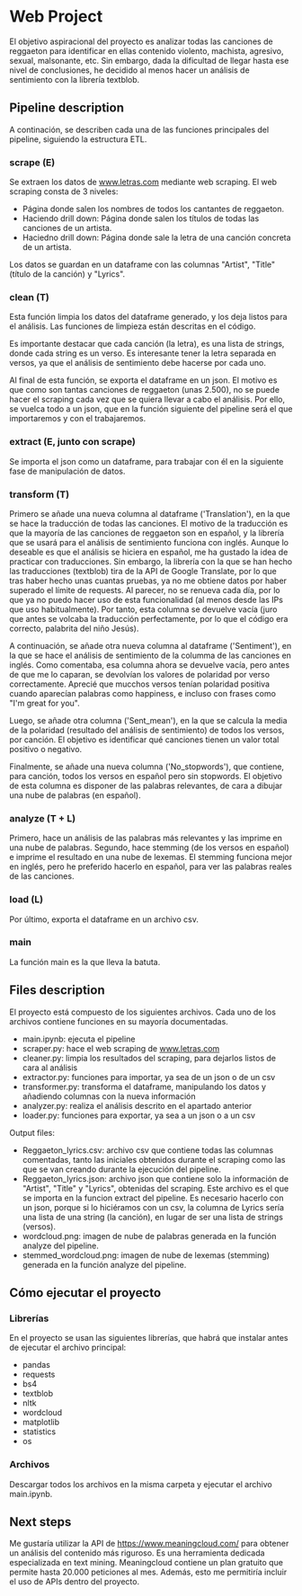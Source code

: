 # Web Project

El objetivo aspiracional del proyecto es analizar todas las canciones de reggaeton para identificar en ellas contenido violento, machista, agresivo, sexual, malsonante, etc. Sin embargo, dada la dificultad de llegar hasta ese nivel de conclusiones, he decidido al menos hacer un análisis de sentimiento con la librería textblob.



## Pipeline description

A continación, se describen cada una de las funciones principales del pipeline, siguiendo la estructura ETL.


### scrape (E)

Se extraen los datos de www.letras.com mediante web scraping. El web scraping consta de 3 niveles:
* Página donde salen los nombres de todos los cantantes de reggaeton.
* Haciendo drill down: Página donde salen los títulos de todas las canciones de un artista.
* Haciedno drill down: Página donde sale la letra de una canción concreta de un artista.

Los datos se guardan en un dataframe con las columnas "Artist", "Title" (título de la canción) y "Lyrics".


### clean (T)

Esta función limpia los datos del dataframe generado, y los deja listos para el análisis. Las funciones de limpieza están descritas en el código.

Es importante destacar que cada canción (la letra), es una lista de strings, donde cada string es un verso. Es interesante tener la letra separada en versos, ya que el análisis de sentimiento debe hacerse por cada uno.

Al final de esta función, se exporta el dataframe en un json. El motivo es que como son tantas canciones de reggaeton (unas 2.500), no se puede hacer el scraping cada vez que se quiera llevar a cabo el análisis. Por ello, se vuelca todo a un json, que en la función siguiente del pipeline será el que importaremos y con el trabajaremos.


### extract (E, junto con scrape)

Se importa el json como un dataframe, para trabajar con él en la siguiente fase de manipulación de datos.


### transform (T)

Primero se añade una nueva columna al dataframe ('Translation'), en la que se hace la traducción de todas las canciones. El motivo de la traducción es que la mayoría de las canciones de reggaeton son en español, y la librería que se usará para el análisis de sentimiento funciona con inglés. Aunque lo deseable es que el análisis se hiciera en español, me ha gustado la idea de practicar con traducciones. Sin embargo, la librería con la que se han hecho las traducciones (textblob) tira de la API de Google Translate, por lo que tras haber hecho unas cuantas pruebas, ya no me obtiene datos por haber superado el límite de requests. Al parecer, no se renueva cada día, por lo que ya no puedo hacer uso de esta funcionalidad (al menos desde las IPs que uso habitualmente). Por tanto, esta columna se devuelve vacía (juro que antes se volcaba la traducción perfectamente, por lo que el código era correcto, palabrita del niño Jesús).

A continuación, se añade otra nueva columna al dataframe ('Sentiment'), en la que se hace el análisis de sentimiento de la columma de las canciones en inglés. Como comentaba, esa columna ahora se devuelve vacía, pero antes de que me lo caparan, se devolvían los valores de polaridad por verso correctamente. Aprecié que mucchos versos tenían polaridad positiva cuando aparecían palabras como happiness, e incluso con frases como "I'm great for you".

Luego, se añade otra columna ('Sent_mean'), en la que se calcula la media de la polaridad (resultado del análisis de sentimiento) de todos los versos, por canción. El objetivo es identificar qué canciones tienen un valor total positivo o negativo.

Finalmente, se añade una nueva columna ('No_stopwords'), que contiene, para canción, todos los versos en español pero sin stopwords. El objetivo de esta columna es disponer de las palabras relevantes, de cara a dibujar una nube de palabras (en español).


### analyze (T + L)

Primero, hace un análisis de las palabras más relevantes y las imprime en una nube de palabras.
Segundo, hace stemming (de los versos en español) e imprime el resultado en una nube de lexemas. El stemming funciona mejor en inglés, pero he preferido hacerlo en español, para ver las palabras reales de las canciones.


### load (L)

Por último, exporta el dataframe en un archivo csv.


### main

La función main es la que lleva la batuta.



## Files description

El proyecto está compuesto de los siguientes archivos. Cada uno de los archivos contiene funciones en su mayoría documentadas.
* main.ipynb: ejecuta el pipeline
* scraper.py: hace el web scraping de www.letras.com
* cleaner.py: limpia los resultados del scraping, para dejarlos listos de cara al análisis
* extractor.py: funciones para importar, ya sea de un json o de un csv
* transformer.py: transforma el dataframe, manipulando los datos y añadiendo columnas con la nueva información
* analyzer.py: realiza el análisis descrito en el apartado anterior
* loader.py: funciones para exportar, ya sea a un json o a un csv

Output files:
* Reggaeton_lyrics.csv: archivo csv que contiene todas las columnas comentadas, tanto las iniciales obtenidos durante el scraping como las que se van creando durante la ejecución del pipeline.
* Reggaeton_lyrics.json: archivo json que contiene solo la información de "Artist", "Title" y "Lyrics", obtenidas del scraping. Este archivo es el que se importa en la funcion extract del pipeline. Es necesario hacerlo con un json, porque si lo hiciéramos con un csv, la columna de Lyrics sería una lista de una string (la canción), en lugar de ser una lista de strings (versos).
* wordcloud.png: imagen de nube de palabras generada en la función analyze del pipeline.
* stemmed_wordcloud.png: imagen de nube de lexemas (stemming) generada en la función analyze del pipeline.



## Cómo ejecutar el proyecto


### Librerías

En el proyecto se usan las siguientes librerías, que habrá que instalar antes de ejecutar el archivo principal:
* pandas
* requests
* bs4
* textblob
* nltk
* wordcloud
* matplotlib
* statistics
* os


### Archivos

Descargar todos los archivos en la misma carpeta y ejecutar el archivo main.ipynb.



## Next steps

Me gustaría utilizar la API de https://www.meaningcloud.com/ para obtener un análisis del contenido más riguroso. Es una herramienta dedicada especializada en text mining. Meaningcloud contiene un plan gratuito que permite hasta 20.000 peticiones al mes. Además, esto me permitiría incluir el uso de APIs dentro del proyecto.
